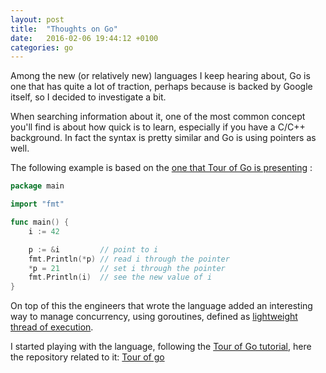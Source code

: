 ```yaml
---
layout: post
title:  "Thoughts on Go"
date:   2016-02-06 19:44:12 +0100
categories: go
---
```


Among the new (or relatively new) languages I keep hearing about, Go is one that has quite a lot of traction, perhaps
because is backed by Google itself, so I decided to investigate a bit.

When searching information about it, one of the most common concept you'll find is about how quick is to learn, especially if you have a C/C++ background. In fact the syntax is pretty similar and Go is using pointers as well.

The following example is based on the [one that Tour of Go is presenting][tour-of-go-pointers] :

```go
package main

import "fmt"

func main() {
	i := 42

	p := &i         // point to i
	fmt.Println(*p) // read i through the pointer
	*p = 21         // set i through the pointer
	fmt.Println(i)  // see the new value of i
}
```
On top of this the engineers that wrote the language added an interesting way to manage concurrency, using goroutines, defined as [lightweight thread of execution][tour-of-go-goroutines].

I started playing with the language, following the [Tour of Go tutorial][tour-of-go], here the repository related to it:
[Tour of go](https://github.com/mtraina/a-tour-of-go)

[tour-of-go]: https://tour.golang.org
[tour-of-go-pointers]: https://tour.golang.org/moretypes/1
[tour-of-go-goroutines]: https://tour.golang.org/concurrency/1
